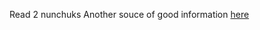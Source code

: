 Read 2 nunchuks
Another souce of good information <a href="http://todbot.com/blog/2008/02/18/wiichuck-wii-nunchuck-adapter-available/">here</a>